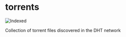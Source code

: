 torrents 
========
![Indexed](https://img.shields.io/badge/indexed-22321-blue)

Collection of torrent files discovered in the DHT network
